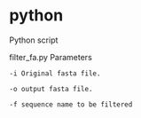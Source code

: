 # python
Python script

filter_fa.py  Parameters

    -i Original fasta file.
  
    -o output fasta file.
  
    -f sequence name to be filtered
  
 
